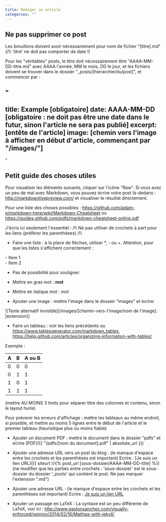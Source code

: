 ```yaml
---
title: Rédiger un article
categories: ""
---
```


## Ne pas supprimer ce post             ##

Les brouillons doivent avoir nécessairement pour nom de fichier "[titre].md" (/!\ 'titre' ne doit pas comporter de date !)

Pour les "véritables" posts, le titre doit nécessairement être "AAAA-MM-DD-titre.md" avec AAAA l'année, MM le mois, DD le jour, et les fichiers doivent se trouver dans le dossier "_posts/[hierarchie/du/post]", et commencer par :

"
---
title: Example [obligatoire]
date: AAAA-MM-DD [obligatoire : ne doit pas être une date dans le futur, sinon l'article ne sera pas publié]
excerpt: [entête de l'article]
image: [chemin vers l'image à afficher en début d'article, commençant par "/images/"]
---
"

## Petit guide des choses utiles        ##

Pour visualiser les éléments suivants, cliquer sur l'icône "Raw". Si vous avez un peu de mal avec Markdown, vous pouvez écrire votre post là-dedans : http://markdownlivepreview.com/ et visualiser le résultat directement.

Pour une liste des choses possibles : 
https://github.com/adam-p/markdown-here/wiki/Markdown-Cheatsheet
ou
https://guides.github.com/pdfs/markdown-cheatsheet-online.pdf

J'écris ici seulement l'essentiel : /!\ Ne pas utiliser de crochets à part pour les liens (préférer les parenthèses) /!\

* Faire une liste : à la place de flèches, utiliser *, - ou +. Attention, pour que les listes s'affichent correctement :

<p>
- Item 1<br>
- Item 2<br>
</p>

* Pas de possibilité pour souligner.

* Mettre en gras mot : **mot**

* Mettre en italique mot : *mot*

* Ajouter une image : mettre l'image dans le dossier "images" et écrire:

![Texte alternatif invisible](/images/[chemin-vers-l'image/nom de l'image].[extension])

* Faire un tableau : voir les liens précédents ou https://www.tablesgenerator.com/markdown_tables, https://help.github.com/articles/organizing-information-with-tables/

Exemple : 

| A | B |A ou B|
|---|---|------|
| 0 | 0 |  0   |
| 0 | 1 |  1   |
| 1 | 0 |  1   |
| 1 | 1 |  1   |

(mettre AU MOINS 3 tirets pour séparer titre des colonnes et contenu, sinon le layout hurle)

Pour prévenir les erreurs d'affichage : mettre les tableaux au même endroit, si possible, et mettre au moins 5 lignes entre le début de l'article et le premier tableau (heuristique plus ou moins fiable)

* Ajouter un document PDF : mettre le document dans le dossier "pdfs" et écrire
[PDF]({{ "/pdfs/[nom du document].pdf" | absolute_url }})

* Ajouter une adresse URL vers un post du blog : (le manque d'espace entre les crochets et les parenthèses est important)
Ecrire : [Je suis un lien URL]({{ siteurl }}{% post_url [sous-dossier/AAAA-MM-DD-title] %}) 
(ne modifier que les parties entre crochets : 'sous-dossier' est le sous-dossier du dossier '_posts' qui contient le post. Ne pas marquer l'extension ".md")

* Ajouter une adresse URL : (le manque d'espace entre les crochets et les parenthèses est important)
Ecrire : [Je suis un lien URL](http://www.reflechir.com)

* Ajouter un passage en LaTeX : 
La syntaxe est un peu différente de LaTeX, voir ici : http://www.gastonsanchez.com/visually-enforced/opinion/2014/02/16/Mathjax-with-jekyll/

